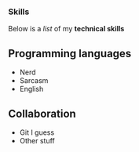 ### Skills

Below is a _list_ of my **technical skills**

## Programming languages
- Nerd
- Sarcasm
- English

## Collaboration
- Git I guess
- Other stuff
